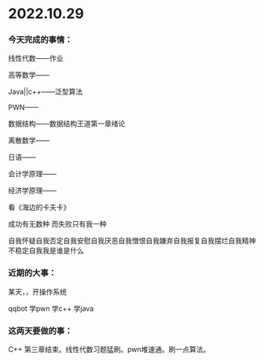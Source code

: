 # 2022.10.29

### 今天完成的事情：

线性代数——作业

高等数学——

Java||c++——泛型算法

PWN——

数据结构——数据结构王道第一章绪论

离散数学——

日语——

会计学原理——

经济学原理——

看《海边的卡夫卡》

成功有无数种 而失败只有我一种

自我怀疑自我否定自我安慰自我厌恶自我憎恨自我嫌弃自我报复自我摆烂自我精神不稳定自我我是谁是什么

### 近期的大事：

某天，，开操作系统

qqbot 学pwn 学c++ 学java

### 这两天要做的事：

C++ 第三章结束。线性代数习题猛刷。pwn堆速通。刷一点算法。

